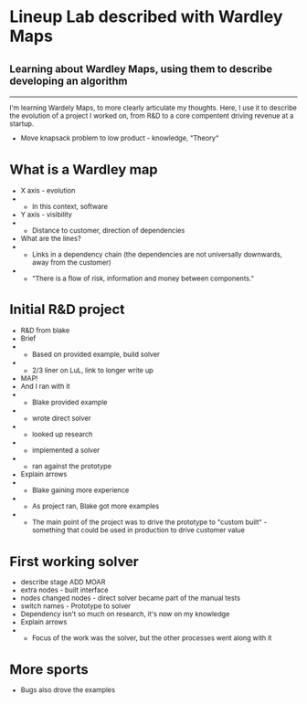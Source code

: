 # Lineup Lab described with Wardley Maps

## <small> Learning about Wardley Maps, using them to describe developing an algorithm

___

I'm learning Wardely Maps, to more clearly articulate my thoughts. Here, I use it to describe the evolution of a project I worked on, from R&D to a core compentent driving revenue at a startup.

* Move knapsack problem to low product - knowledge, "Theory"
# What is a Wardley map
* X axis - evolution
* * In this context, software
* Y axis - visibility
* * Distance to customer, direction of dependencies
* What are the lines?
* * Links in a dependency chain (the dependencies are not universally downwards, away from the customer)
* *  "There is a flow of risk, information and money between components."
# Initial R&D project
* R&D from blake
* Brief 
* * Based on provided example, build solver
* * 2/3 liner on LuL, link to longer write up
* MAP!
* And I ran with it
* * Blake provided example
* * wrote direct solver
* * looked up research
* * implemented a solver
* * ran against the prototype
* Explain arrows
* * Blake gaining more experience
* * As project ran, Blake got more examples
* * The main point of the project was to drive the prototype to "custom built" - something that could be used in production to drive customer value
# First working solver
* describe stage ADD MOAR
* extra nodes - built interface
* nodes changed nodes - direct solver became part of the manual tests
* switch names - Prototype to solver
* Dependency isn't so much on research, it's now on my knowledge
* Explain arrows
* * Focus of the work was the solver, but the other processes went along with it
# More sports
* Bugs also drove the examples
